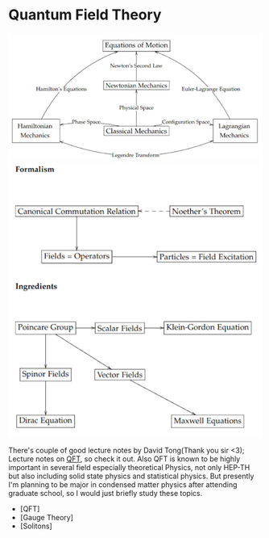 # Quantum Field Theory

![Map of CM](/assets/img/mapcm.png)
![Map of QFT](/assets/img/mapqft.png)

There's couple of good lecture notes by David Tong(Thank you sir <3); Lecture notes on [QFT](https://www.damtp.cam.ac.uk/user/tong/qft.html), so check it out. Also QFT is known to be highly important in several field especially theoretical Physics, not only HEP-TH but also including solid state physics and statistical physics. But presently I'm planning to be major in condensed matter physics after attending graduate school, so I would just briefly study these topics.

- [QFT]
- [Gauge Theory]
- [Solitons]